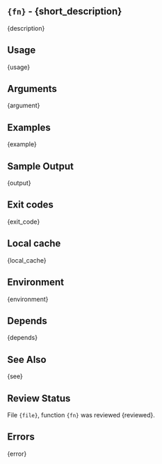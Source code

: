## `{fn}` - {short_description}

{description}

## Usage

{usage}

## Arguments

{argument}

## Examples

{example}

## Sample Output

{output}

## Exit codes

{exit_code}

## Local cache

{local_cache}

## Environment

{environment}

## Depends

{depends}

## See Also

{see}

## Review Status

File `{file}`, function `{fn}` was reviewed {reviewed}.

## Errors

{error}
